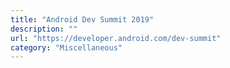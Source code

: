 ```yaml
---
title: "Android Dev Summit 2019"
description: ""
url: "https://developer.android.com/dev-summit"
category: "Miscellaneous"
---
```

